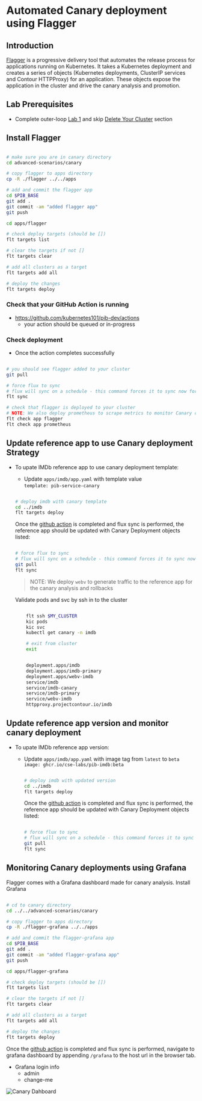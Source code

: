 # Automated Canary deployment using Flagger

## Introduction

[Flagger](https://flagger.app/) is a progressive delivery tool that automates the release process for applications running on Kubernetes. It takes a Kubernetes deployment and creates a series of objects (Kubernetes deployments, ClusterIP services and Contour HTTPProxy) for an application. These objects expose the application in the cluster and drive the canary analysis and promotion.

## Lab Prerequisites

- Complete outer-loop [Lab 1](../../docs/outer-loop.md) and skip [Delete Your Cluster](../../docs/outer-loop.md#delete-your-cluster) section

## Install Flagger

```bash

# make sure you are in canary directory
cd advanced-scenarios/canary

# copy flagger to apps directory
cp -R ./flagger ../../apps

# add and commit the flagger app
cd $PIB_BASE
git add .
git commit -am "added flagger app"
git push

cd apps/flagger

# check deploy targets (should be [])
flt targets list

# clear the targets if not []
flt targets clear

# add all clusters as a target
flt targets add all

# deploy the changes
flt targets deploy

```

### Check that your GitHub Action is running

- <https://github.com/kubernetes101/pib-dev/actions>
  - your action should be queued or in-progress

### Check deployment

- Once the action completes successfully

```bash

# you should see flagger added to your cluster
git pull

# force flux to sync
# flux will sync on a schedule - this command forces it to sync now for debugging
flt sync

# check that flagger is deployed to your cluster
# NOTE: We also deploy prometheus to scrape metrics to monitor Canary deployment
flt check app flagger
flt check app prometheus

```


## Update reference app to use Canary deployment Strategy

- To upate IMDb reference app to use canary deployment template:
  - Update `apps/imdb/app.yaml` with template value </br>
      `template: pib-service-canary`

  ```bash

  # deploy imdb with canary template
  cd ../imdb
  flt targets deploy

  ```

  Once the [github action](https://github.com/kubernetes101/pib-dev/actions) is completed and flux sync is performed, the reference app should be updated with Canary Deployment objects listed:

  ```bash

  # force flux to sync
  # flux will sync on a schedule - this command forces it to sync now for debugging
  git pull
  flt sync

  ```

  > NOTE: We deploy `webv` to generate traffic to the reference app for the canary analysis and rollbacks

  Validate pods and svc by ssh in to the cluster

  ```bash

      flt ssh $MY_CLUSTER
      kic pods
      kic svc
      kubectl get canary -n imdb

      # exit from cluster
      exit
  ```

  ```bash

      deployment.apps/imdb
      deployment.apps/imdb-primary
      deployment.apps/webv-imdb
      service/imdb
      service/imdb-canary
      service/imdb-primary
      service/webv-imdb
      httpproxy.projectcontour.io/imdb

  ```

## Update reference app version and monitor canary deployment

- To upate IMDb reference app version:
  - Update `apps/imdb/app.yaml` with image tag from `latest` to `beta` </br>
      `image: ghcr.io/cse-labs/pib-imdb:beta`

    ```bash

    # deploy imdb with updated version
    cd ../imdb
    flt targets deploy

    ```

    Once the [github action](https://github.com/kubernetes101/pib-dev/actions) is completed and flux sync is performed, the reference app should be updated with Canary Deployment objects listed:

    ```bash

    # force flux to sync
    # flux will sync on a schedule - this command forces it to sync now for debugging
    git pull
    flt sync

    ```


## Monitoring Canary deployments using Grafana

Flagger comes with a Grafana dashboard made for canary analysis. Install Grafana

  ```bash

  # cd to canary directory
  cd ../../advanced-scenarios/canary

  # copy flagger to apps directory
  cp -R ./flagger-grafana ../../apps

  # add and commit the flagger-grafana app
  cd $PIB_BASE
  git add .
  git commit -am "added flagger-grafana app"
  git push

  cd apps/flagger-grafana

  # check deploy targets (should be [])
  flt targets list

  # clear the targets if not []
  flt targets clear

  # add all clusters as a target
  flt targets add all

  # deploy the changes
  flt targets deploy

  ```

Once the [github action](https://github.com/kubernetes101/pib-dev/actions) is completed and flux sync is performed, navigate to grafana dashboard by appending `/grafana` to the host url in the browser tab.

- Grafana login info
  - admin
  - change-me

![Canary Dahboard](../../docs/images/envoyCanaryDashboard.png)
